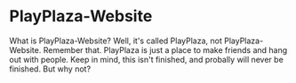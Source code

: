 # PlayPlaza-Website
What is PlayPlaza-Website?
Well, it's called PlayPlaza, not PlayPlaza-Website. Remember that.
PlayPlaza is just a place to make friends and hang out with people.
Keep in mind, this isn't finished, and probally will never be finished. But why not?
